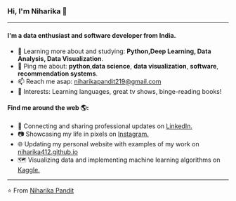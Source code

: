 <!--
### Hi, I'm Niharika 👋


**niharika412/niharika412** is a ✨ _special_ ✨ repository because its `README.md` (this file) appears on your GitHub profile.

Here are some ideas to get you started:

- 🔭 I’m currently working on ...
- 🌱 I’m currently learning ...
- 👯 I’m looking to collaborate on ...
- 🤔 I’m looking for help with ...
- 💬 Ask me about ...
- 📫 How to reach me: ...
- 😄 Pronouns: ...
- ⚡ Fun fact: ...
-->
### Hi, I'm Niharika 👋
---

#### I'm a data enthusiast and software developer from India.

<!-- 🏢 I'm currently working full-time with awesome peeps at **Teladoc Health**
- ⚙️ I use daily: `.csv`, `.js`, `.erb`, `.slim`, `.html`, `.scss`, `.svg`, `.png`, `.json`, `.yml`, `.sql`
- 🌍 I support and volunteer with: **Code Nation, Built By Girls, AllStar Code**
- 💅 Active community member of: **Out in Tech, Techqueria, Girls Who Code**-->
- 🌱 Learning more about and studying: **Python,Deep Learning, Data Analysis, Data Visualization**.
- 💬 Ping me about: **python**,**data science**, **data visualization**, **software**, **recommendation systems**.
- 📫 Reach me asap: niharikapandit219@gmail.com
- 💜 Interests: Learning languages, great tv shows, binge-reading books!


#### Find me around the web 🌎:
- 💼 Connecting and sharing professional updates on <a href="https://www.linkedin.com/in/niharika-pandit/">LinkedIn.</a>
- 📷 Showcasing my life in pixels on <a href="https://www.instagram.com/niharika_219/"> Instagram. </a>
- 🌐 Updating my personal website with examples of my work on <a href="https://niharika412.github.io/">niharika412.github.io</a>
- 🗺 Visualizing data and implementing machine learning algorithms on <a href="https://www.kaggle.com/niharika41298"> Kaggle.</a>

---

⭐️ From [Niharika Pandit](https://github.com/niharika412)
